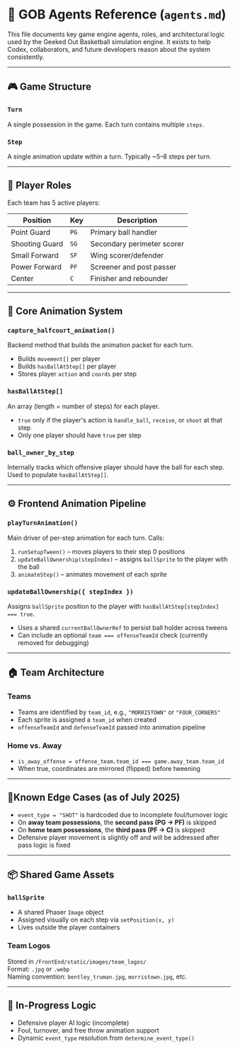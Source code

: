 
# 🧠 GOB Agents Reference (`agents.md`)

This file documents key game engine agents, roles, and architectural logic used by the Geeked Out Basketball simulation engine. It exists to help Codex, collaborators, and future developers reason about the system consistently.

---

## 🎮 Game Structure

### `Turn`
A single possession in the game. Each turn contains multiple `steps`.

### `Step`
A single animation update within a turn. Typically ~5–8 steps per turn.

---

## 🏀 Player Roles

Each team has 5 active players:

| Position | Key | Description |
|----------|-----|-------------|
| Point Guard | `PG` | Primary ball handler |
| Shooting Guard | `SG` | Secondary perimeter scorer |
| Small Forward | `SF` | Wing scorer/defender |
| Power Forward | `PF` | Screener and post passer |
| Center | `C`  | Finisher and rebounder |

---

## 🧩 Core Animation System

### `capture_halfcourt_animation()`
Backend method that builds the animation packet for each turn.

- Builds `movement[]` per player
- Builds `hasBallAtStep[]` per player
- Stores player `action` and `coords` per step

### `hasBallAtStep[]`
An array (length = number of steps) for each player.
- `true` only if the player's action is `handle_ball`, `receive`, or `shoot` at that step
- Only one player should have `true` per step

### `ball_owner_by_step`
Internally tracks which offensive player should have the ball for each step. Used to populate `hasBallAtStep[]`.

---

## ⚙️ Frontend Animation Pipeline

### `playTurnAnimation()`
Main driver of per-step animation for each turn. Calls:

1. `runSetupTween()` – moves players to their step 0 positions
2. `updateBallOwnership(stepIndex)` – assigns `ballSprite` to the player with the ball
3. `animateStep()` – animates movement of each sprite

### `updateBallOwnership({ stepIndex })`
Assigns `ballSprite` position to the player with `hasBallAtStep[stepIndex] === true`.

- Uses a shared `currentBallOwnerRef` to persist ball holder across tweens
- Can include an optional `team === offenseTeamId` check (currently removed for debugging)

---

## 🏠 Team Architecture

### Teams
- Teams are identified by `team_id`, e.g., `"MORRISTOWN"` or `"FOUR_CORNERS"`
- Each sprite is assigned a `team_id` when created
- `offenseTeamId` and `defenseTeamId` passed into animation pipeline

### Home vs. Away
- `is_away_offense = offense_team.team_id === game.away_team.team_id`
- When true, coordinates are mirrored (flipped) before tweening

---

## 🚦Known Edge Cases (as of July 2025)

- `event_type = "SHOT"` is hardcoded due to incomplete foul/turnover logic
- On **away team possessions**, the **second pass (PG → PF)** is skipped
- On **home team possessions**, the **third pass (PF → C)** is skipped
- Defensive player movement is slightly off and will be addressed after pass logic is fixed

---

## 📦 Shared Game Assets

### `ballSprite`
- A shared Phaser `Image` object
- Assigned visually on each step via `setPosition(x, y)`
- Lives outside the player containers

### Team Logos
Stored in `/FrontEnd/static/images/team_logos/`  
Format: `.jpg` or `.webp`  
Naming convention: `bentley_truman.jpg`, `morristown.jpg`, etc.

---

## 🔧 In-Progress Logic

- Defensive player AI logic (incomplete)
- Foul, turnover, and free throw animation support
- Dynamic `event_type` resolution from `determine_event_type()`
